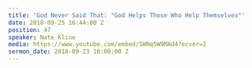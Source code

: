 ```yaml
---
title: 'God Never Said That: "God Helps Those Who Help Themselves"'
date: 2018-09-25 16:44:00 Z
position: 47
speaker: Nate Kline
media: https://www.youtube.com/embed/SWNq5W9MAd4?ecver=2
sermon_date: 2018-09-23 10:00:00 Z
---
```


